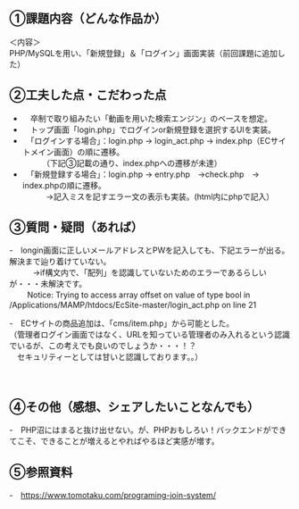 ## ①課題内容（どんな作品か）
＜内容＞<br>
PHP/MySQLを用い、「新規登録」＆「ログイン」画面実装（前回課題に追加した）



## ②工夫した点・こだわった点
- 　卒制で取り組みたい「動画を用いた検索エンジン」のベースを想定。
- 　トップ画面「login.php」でログインor新規登録を選択するUIを実装。
- 　「ログインする場合」：login.php → login_act.php → index.php（ECサイトメイン画面）の順に遷移。<br>
　　　（下記③記載の通り、index.phpへの遷移が未達）
- 　「新規登録する場合」：login.php → entry.php　→check.php　→ index.phpの順に遷移。<br>
　　　→記入ミスを記すエラー文の表示も実装。(html内にphpで記入）
        



## ③質問・疑問（あれば）
-　longin画面に正しいメールアドレスとPWを記入しても、下記エラーが出る。解決まで辿り着けていない。<br>
　　　→if構文内で、「配列」を認識していないためのエラーであるらしいが・・・未解決です。<br>
　
　Notice: Trying to access array offset on value of type bool in /Applications/MAMP/htdocs/EcSite-master/login_act.php on line 21

-　ECサイトの商品追加は、「cms/item.php」から可能とした。<br>
（管理者ログイン画面ではなく、URLを知っている管理者のみ入れるという認識でいるが、この考えでも良いのでしょうか・・・！？<br>
　セキュリティーとしては甘いと認識しております。。）

　

## ④その他（感想、シェアしたいことなんでも）
-　PHP沼にはまると抜け出せない。が、PHPおもしろい！バックエンドができてこそ、できることが増えるとやればやるほど実感が増す。

  
 ## ⑤参照資料
 -　https://www.tomotaku.com/programing-join-system/
